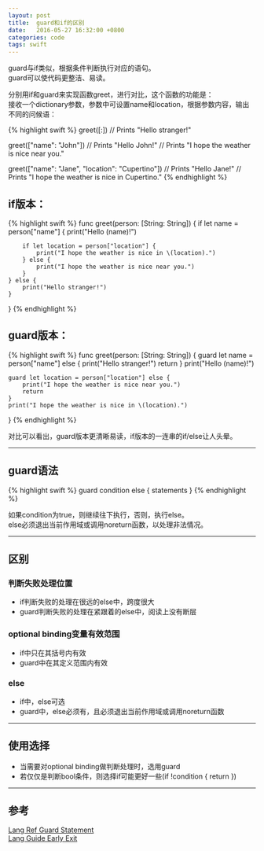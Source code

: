 ```yaml
---
layout: post
title:  guard和if的区别
date:   2016-05-27 16:32:00 +0800
categories: code
tags: swift
---
```


guard与if类似，根据条件判断执行对应的语句。  
guard可以使代码更整洁、易读。  

分别用if和guard来实现函数greet，进行对比，这个函数的功能是：  
接收一个dictionary参数，参数中可设置name和location，根据参数内容，输出不同的问候语：  

{% highlight swift %}
greet([:])
// Prints "Hello stranger!"

greet(["name": "John"])
// Prints "Hello John!"
// Prints "I hope the weather is nice near you."

greet(["name": "Jane", "location": "Cupertino"])
// Prints "Hello Jane!"
// Prints "I hope the weather is nice in Cupertino."
{% endhighlight %}

## if版本：  

{% highlight swift %}
func greet(person: [String: String]) {
	if let name = person["name"] {
		print("Hello \(name)!")
		
		if let location = person["location"] {
			print("I hope the weather is nice in \(location).")
		} else {
			print("I hope the weather is nice near you.")
		}
	} else {
		print("Hello stranger!")
	}
}
{% endhighlight %}
 
## guard版本：

{% highlight swift %}
func greet(person: [String: String]) {
	guard let name = person["name"] else {
		print("Hello stranger!")
		return
	}
	print("Hello \(name)!")

	guard let location = person["location"] else {
		print("I hope the weather is nice near you.")
		return
	}
	print("I hope the weather is nice in \(location).")
}
{% endhighlight %}

对比可以看出，guard版本更清晰易读，if版本的一连串的if/else让人头晕。

--------

## guard语法

{% highlight swift %}
guard condition else {
    statements
}
{% endhighlight %}

如果condition为true，则继续往下执行，否则，执行else。  
else必须退出当前作用域或调用noreturn函数，以处理非法情况。  

---------

## 区别

### 判断失败处理位置

- if判断失败的处理在很远的else中，跨度很大
- guard判断失败的处理在紧跟着的else中，阅读上没有断层

### optional binding变量有效范围

- if中只在其括号内有效
- guard中在其定义范围内有效

### else

- if中，else可选
- guard中，else必须有，且必须退出当前作用域或调用noreturn函数

---------

## 使用选择

- 当需要对optional binding做判断处理时，选用guard
- 若仅仅是判断bool条件，则选择if可能更好一些(if !condition { return })

---------

## 参考

[Lang Ref Guard Statement](https://developer.apple.com/library/ios/documentation/Swift/Conceptual/Swift_Programming_Language/Statements.html#//apple_ref/swift/grammar/guard-statement)  
[Lang Guide Early Exit](https://developer.apple.com/library/ios/documentation/Swift/Conceptual/Swift_Programming_Language/ControlFlow.html#//apple_ref/doc/uid/TP40014097-CH9-ID525)